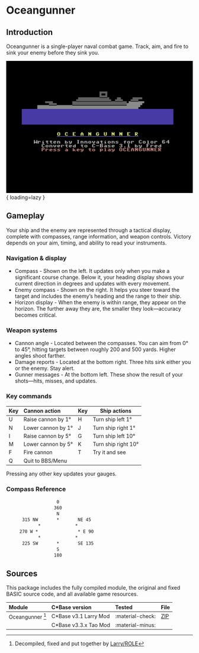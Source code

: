 <style>
    table th:first-of-type {
        width: auto;
    }
    table th:nth-of-type(2) {
        width: auto;
    }
    table th:nth-of-type(3) {
        width: auto;
    }
    table th:nth-of-type(4) {
        width: auto;
    }
</style>

# Oceangunner

## Introduction
Oceangunner is a single-player naval combat game. Track, aim, and fire to sink your enemy before they sink you.

![opening screen](/assets/images/cbase-games/oceangunner/opening-screen.png){ loading=lazy }

## Gameplay
Your ship and the enemy are represented through a tactical display, complete with compasses, range information, and weapon controls. Victory depends on your aim, timing, and ability to read your instruments.

### Navigation & display
- Compass - Shown on the left. It updates only when you make a significant course change. Below it, your heading display shows your current direction in degrees and updates with every movement.
- Enemy compass - Shown on the right. It helps you steer toward the target and includes the enemy’s heading and the range to their ship.
- Horizon display - When the enemy is within range, they appear on the horizon. The further away they are, the smaller they look—accuracy becomes critical.

### Weapon systems
- Cannon angle - Located between the compasses. You can aim from 0° to 45°, hitting targets between roughly 200 and 500 yards. Higher angles shoot farther.
- Damage reports - Located at the bottom right. Three hits sink either you or the enemy. Stay alert.
- Gunner messages - At the bottom left. These show the result of your shots—hits, misses, and updates.

### Key commands
| Key | Cannon action      | Key | Ship actions        |
| :-- | :----------------- | --- | ------------------- |
| U   | Raise cannon by 1° | H   | Turn ship left 1°   |
| N   | Lower cannon by 1° | J   | Turn ship right 1°  |
| I   | Raise cannon by 5° | G   | Turn ship left 10°  |
| M   | Lower cannon by 5° | K   | Turn ship right 10° |
| F   | Fire cannon        | T   | Try it and see      |
| Q   | Quit to BBS/Menu   |     |                     |

Pressing any other key updates your gauges.

### Compass Reference
````
                   0
                  360
                   N
      315 NW       *       NE 45
            *             *
     270 W *               * E 90
            *             *
      225 SW       *       SE 135
                   S
                  180
````

## Sources
This package includes the fully compiled module, the original and fixed BASIC source code, and all available game resources.

| Module           | C\*Base version        | Tested           | File                           |
| :--------------- | :--------------------- | :--------------- | ------------------------------ |
| Oceangunner [^1] | C\*Base v3.1 Larry Mod | :material-check: | [ZIP](sources/oceangunner.zip) |
|                  | C\*Base v3.3.x Tao Mod | :material-minus: |                                |

[^1]: Decompiled, fixed and put together by [Larry/ROLE](https://csdb.dk/scener/?id=7207)